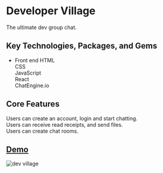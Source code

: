 # Developer Village 

The ultimate dev group chat.

## Key Technologies, Packages, and Gems

- Front end
HTML <br>
CSS <br>
JavaScript <br> 
React <br>
ChatEngine.io

## Core Features
Users can create an account, login and start chatting. <br>
Users can receive read receipts, and send files. <br>
Users can create chat rooms.



## [Demo](https://developer-village.netlify.app/)

![dev village](https://user-images.githubusercontent.com/100317017/180869540-21690d42-e3ee-4b61-acbb-32ae53c26aa8.jpg)



